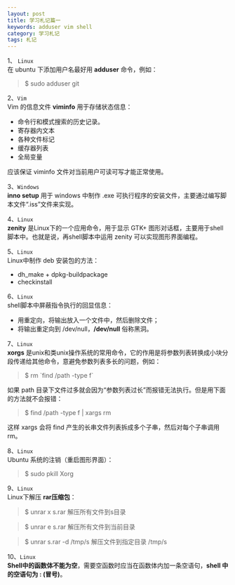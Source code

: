 ```yaml
---
layout: post
title: 学习札记篇一
keywords: adduser vim shell
category: 学习札记
tags: 札记
---
```


1、 `Linux`<br/>
在 ubuntu 下添加用户名最好用 **adduser** 命令，例如：
> $ sudo adduser git

2、`Vim`<br>
Vim 的信息文件 **viminfo** 用于存储状态信息：

* 命令行和模式搜索的历史记录。
* 寄存器内文本
* 各种文件标记
* 缓存器列表
* 全局变量

应该保证 viminfo 文件对当前用户可读可写才能正常使用。

3、`Windows`<br>
**inno setup** 用于 windows 中制作 .exe 可执行程序的安装文件，主要通过编写脚本文件“.iss”文件来实现。

4、`Linux`<br/>
**zenity** 是Linux下的一个应用命令，用于显示 GTK+ 图形对话框，主要用于shell脚本中。也就是说，再shell脚本中运用 zenity 可以实现图形界面编程。

5、`Linux`<br/>
Linux中制作 deb 安装包的方法：

* dh_make + dpkg-buildpackage
* checkinstall

6、`Linux`<br/>
shell脚本中屏蔽指令执行的回显信息：

* 用重定向，将输出放入一个文件中，然后删除文件；
* 将输出重定向到 /dev/null，**/dev/null** 俗称黑洞。

7、`Linux`<br/>
**xorgs** 是unix和类unix操作系统的常用命令，它的作用是将参数列表转换成小块分段传递给其他命令，意避免参数列表多长的问题，例如：
> $ rm \`find /path -type f`

如果 path 目录下文件过多就会因为“参数列表过长”而报错无法执行。但是用下面的方法就不会报错：
> $ find /path -type f  | xargs rm

这样 xargs 会将 find 产生的长串文件列表拆成多个子串，然后对每个子串调用 rm。

8、`Linux`<br/>
Ubuntu 系统的注销（重启图形界面）：
> $ sudo pkill Xorg

9、`Linux`<br/>
Linux下解压 **rar压缩包**：
> $ unrar x s.rar    解压所有文件到s目录

> $ unrar e s.rar   解压所有文件到当前目录

> $ unrar s.rar -d /tmp/s    解压文件到指定目录 /tmp/s

10、`Linux`<br/>
**Shell中的函数体不能为空**，需要空函数时应当在函数体内加一条空语句，**shell 中的空语句为 : (冒号)**。
